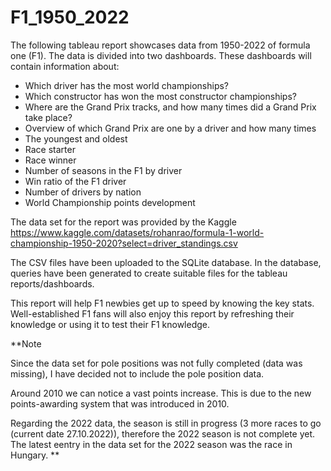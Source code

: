 # F1_1950_2022

The following tableau report showcases data from 1950-2022 of formula one (F1).
The data is divided into two dashboards.
These dashboards will contain information about:
- Which driver has the most world championships?
- Which constructor has won the most constructor championships?
- Where are the Grand Prix tracks, and how many times did a Grand Prix take place?
- Overview of which Grand Prix are one by a driver and how many times
- The youngest and oldest
- Race starter
- Race winner
- Number of seasons in the F1 by driver
- Win ratio of the F1 driver
- Number of drivers by nation
- World Championship points development

The data set for the report was provided by the Kaggle
https://www.kaggle.com/datasets/rohanrao/formula-1-world-championship-1950-2020?select=driver_standings.csv

The CSV files have been uploaded to the SQLite database. In the database, queries have been generated to create suitable files for the tableau reports/dashboards.

This report will help F1 newbies get up to speed by knowing the key stats. Well-established F1 fans will also enjoy this report by refreshing their knowledge or using it to test their F1 knowledge.

**Note

Since the data set for pole positions was not fully completed (data was missing), I have decided not to include the pole position data.

Around 2010 we can notice a vast points increase. This is due to the new points-awarding system that was introduced in 2010.

Regarding the 2022 data, the season is still in progress (3 more races to go (current date 27.10.2022)), therefore the 2022 season is not complete yet. The latest eentry in the data set for the 2022 season was the race in Hungary.
**

